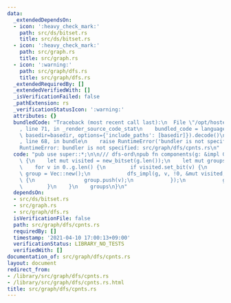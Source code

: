 ```yaml
---
data:
  _extendedDependsOn:
  - icon: ':heavy_check_mark:'
    path: src/ds/bitset.rs
    title: src/ds/bitset.rs
  - icon: ':heavy_check_mark:'
    path: src/graph.rs
    title: src/graph.rs
  - icon: ':warning:'
    path: src/graph/dfs.rs
    title: src/graph/dfs.rs
  _extendedRequiredBy: []
  _extendedVerifiedWith: []
  _isVerificationFailed: false
  _pathExtension: rs
  _verificationStatusIcon: ':warning:'
  attributes: {}
  bundledCode: "Traceback (most recent call last):\n  File \"/opt/hostedtoolcache/Python/3.9.4/x64/lib/python3.9/site-packages/onlinejudge_verify/documentation/build.py\"\
    , line 71, in _render_source_code_stat\n    bundled_code = language.bundle(stat.path,\
    \ basedir=basedir, options={'include_paths': [basedir]}).decode()\n  File \"/opt/hostedtoolcache/Python/3.9.4/x64/lib/python3.9/site-packages/onlinejudge_verify/languages/user_defined.py\"\
    , line 68, in bundle\n    raise RuntimeError('bundler is not specified: {}'.format(path.as_posix()))\n\
    RuntimeError: bundler is not specified: src/graph/dfs/cpnts.rs\n"
  code: "pub use super::*;\n\n/// dfs-ord\npub fn components(g: &impl Graph) -> Vec<Vec<usize>>\
    \ {\n    let mut visited = new_bitset(g.len());\n    let mut groups = Vec::new();\n\
    \    for v in 0..g.len() {\n        if visited.set_bit(v) {\n            let mut\
    \ group = Vec::new();\n            dfs_impl(g, v, !0, &mut visited, &mut |v, _|\
    \ {\n                group.push(v);\n            });\n            groups.push(group);\n\
    \        }\n    }\n    groups\n}\n"
  dependsOn:
  - src/ds/bitset.rs
  - src/graph.rs
  - src/graph/dfs.rs
  isVerificationFile: false
  path: src/graph/dfs/cpnts.rs
  requiredBy: []
  timestamp: '2021-04-10 17:00:13+09:00'
  verificationStatus: LIBRARY_NO_TESTS
  verifiedWith: []
documentation_of: src/graph/dfs/cpnts.rs
layout: document
redirect_from:
- /library/src/graph/dfs/cpnts.rs
- /library/src/graph/dfs/cpnts.rs.html
title: src/graph/dfs/cpnts.rs
---
```

